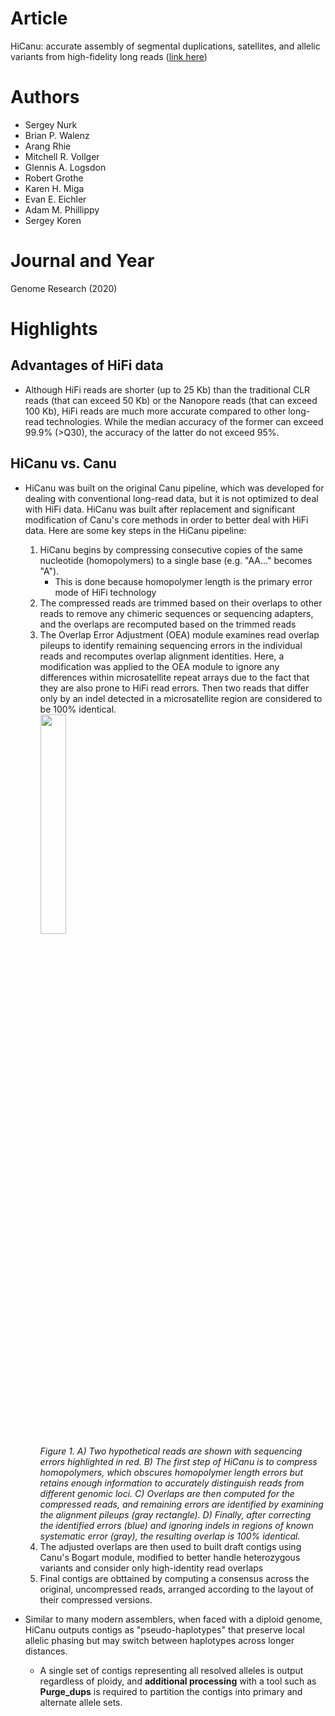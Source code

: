 # Article  
HiCanu: accurate assembly of segmental duplications, satellites, and allelic variants from high-fidelity long reads ([link here](https://doi.org/10.1101/gr.263566.120))  

# Authors  
* Sergey Nurk
* Brian P. Walenz
* Arang Rhie
* Mitchell R. Vollger
* Glennis A. Logsdon
* Robert Grothe
* Karen H. Miga
* Evan E. Eichler
* Adam M. Phillippy
* Sergey Koren

# Journal and Year  
Genome Research (2020)  

# Highlights  
## Advantages of HiFi data  
* Although HiFi reads are shorter (up to 25 Kb) than the traditional CLR reads (that can exceed 50 Kb) or the Nanopore reads (that can exceed 100 Kb), HiFi reads are much more accurate compared to other long-read technologies. While the median accuracy of the former can exceed 99.9% (>Q30), the accuracy of the latter do not exceed 95%. 
## HiCanu vs. Canu  
* HiCanu was built on the original Canu pipeline, which was developed for dealing with conventional long-read data, but it is not optimized to deal with HiFi data. HiCanu was built after replacement and significant modification of Canu's core methods in order to better deal with HiFi data. Here are some key steps in the HiCanu pipeline:  
    1. HiCanu begins by compressing consecutive copies of the same nucleotide (homopolymers) to a single base (e.g. "AA..." becomes "A").  
        * This is done because homopolymer length is the primary error mode of HiFi technology  
    2. The compressed reads are trimmed based on their overlaps to other reads to remove any chimeric sequences or sequencing adapters, and the overlaps are recomputed based on the trimmed reads
    3. The Overlap Error Adjustment (OEA) module examines read overlap pileups to identify remaining sequencing errors in the individual reads and recomputes overlap alignment identities. Here, a modification was applied to the OEA module to ignore any differences within microsatellite repeat arrays due to the fact that they are also prone to HiFi read errors. Then two reads that differ only by an indel detected in a microsatellite region are considered to be 100% identical.   
    <img src="https://user-images.githubusercontent.com/22843614/92035046-826d9480-ed44-11ea-8427-316d65319521.png" width=30%></img>  
    *Figure 1. A) Two hypothetical reads are shown with sequencing errors highlighted in red. B) The first step of HiCanu is to compress homopolymers, which obscures homopolymer length errors but retains enough information to accurately distinguish reads from different genomic loci. C) Overlaps are then computed for the compressed reads, and remaining errors are identified by examining the alignment pileups (gray rectangle). D) Finally, after correcting the identified errors (blue) and ignoring indels in regions of known systematic error (gray), the resulting overlap is 100% identical.*  
    4. The adjusted overlaps are then used to built draft contigs using Canu's Bogart module, modified to better handle heterozygous variants and consider only high-identity read overlaps  
    5. Final contigs are obttained by computing a consensus across the original, uncompressed reads, arranged according to the layout of their compressed versions. 

* Similar to many modern assemblers, when faced with a diploid genome, HiCanu outputs contigs as "pseudo-haplotypes" that preserve local allelic phasing but may switch between haplotypes across longer distances.
    * A single set of contigs representing all resolved alleles is output regardless of ploidy, and **additional processing** with a tool such as **Purge_dups** is required to partition the contigs into primary and alternate allele sets.  

